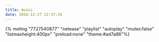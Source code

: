 ```yaml
---
title: music
date: 2018-12-27 22:37:24
---
```


{% meting "7727540877" "netease" "playlist" "autoplay" "mutex:false" "listmaxheight:400px" "preload:none" "theme:#ad7a86"%}
